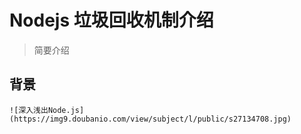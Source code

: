 # Nodejs 垃圾回收机制介绍

> 简要介绍

## 背景
    ![深入浅出Node.js](https://img9.doubanio.com/view/subject/l/public/s27134708.jpg)


